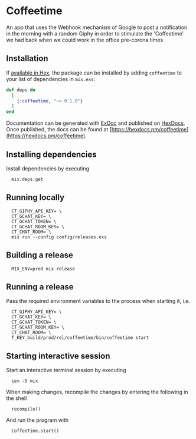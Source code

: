 # Coffeetime

An app that uses the Webhook mechanism of Google to post a notification in the morning with a random Giphy in order to stimulate the 'Coffeetime' we had back when we could work in the office pre-corona times

## Installation

If [available in Hex](https://hex.pm/docs/publish), the package can be installed
by adding `coffeetime` to your list of dependencies in `mix.exs`:

```elixir
def deps do
  [
    {:coffeetime, "~> 0.1.0"}
  ]
end
```

Documentation can be generated with [ExDoc](https://github.com/elixir-lang/ex_doc)
and published on [HexDocs](https://hexdocs.pm). Once published, the docs can
be found at [https://hexdocs.pm/coffeetime](https://hexdocs.pm/coffeetime).

## Installing dependencies

Install dependencies by executing

```
  mix.deps.get
```

## Running locally

```
  CT_GIPHY_API_KEY= \
  CT_GCHAT_KEY= \
  CT_GCHAT_TOKEN= \
  CT_GCHAT_ROOM_KEY= \
  CT_CHAT_ROOM= \
  mix run --config config/releases.exs
```

## Building a release

```
  MIX_ENV=prod mix release
```

## Running a release

Pass the required environment variables to the process when starting it, i.e.

```
  CT_GIPHY_API_KEY= \
  CT_GCHAT_KEY= \
  CT_GCHAT_TOKEN= \
  CT_GCHAT_ROOM_KEY= \
  CT_CHAT_ROOM= \
  T_KEY_build/prod/rel/coffeetime/bin/coffeetime start
```


## Starting interactive session

Start an interactive terminal session by executing

```
  iex -S mix
```

When making changes, recompile the changes by entering the following in the shell

```
  recompile()
```

And run the program with

```
  CoffeeTime.start()
```